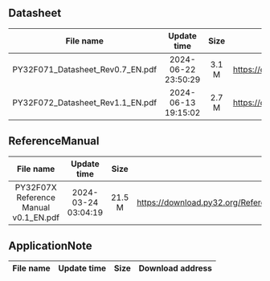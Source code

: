 ## Datasheet
| File name | Update time | Size | Download address |
| :----: | :----: | :----: | :----: |
| PY32F071_Datasheet_Rev0.7_EN.pdf | 2024-06-22 23:50:29 | 3.1 M | <https://download.py32.org/Datasheet/en/PY32F071_Datasheet_Rev0.7_EN.pdf> |
| PY32F072_Datasheet_Rev1.1_EN.pdf | 2024-06-13 19:15:02 | 2.7 M | <https://download.py32.org/Datasheet/en/PY32F072_Datasheet_Rev1.1_EN.pdf> |
## ReferenceManual
| File name | Update time | Size | Download address |
| :----: | :----: | :----: | :----: |
| PY32F07X Reference Manual v0.1_EN.pdf | 2024-03-24 03:04:19 | 21.5 M | <https://download.py32.org/ReferenceManual/en/PY32F07X%20Reference%20Manual%20v0.1_EN.pdf> |
## ApplicationNote
| File name | Update time | Size | Download address |
| :----: | :----: | :----: | :----: |

